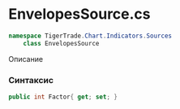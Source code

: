 
# EnvelopesSource.cs
```csharp
namespace TigerTrade.Chart.Indicators.Sources  
    class EnvelopesSource
```

Описание

### Синтаксис
```csharp
public int Factor{ get; set; }
```
